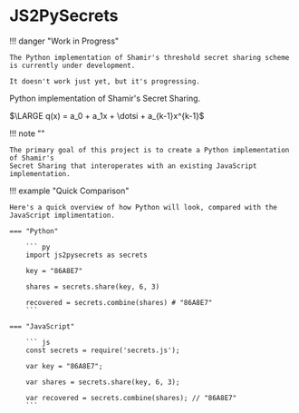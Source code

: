 # JS2PySecrets

!!! danger "Work in Progress"

	The Python implementation of Shamir's threshold secret sharing scheme
	is currently under development.  
	
	It doesn't work just yet, but it's progressing.

Python implementation of Shamir's Secret Sharing.

$\LARGE q(x) = a_0 + a_1x + \dotsi + a_{k-1}x^{k-1}$

!!! note ""

    The primary goal of this project is to create a Python implementation of Shamir's
    Secret Sharing that interoperates with an existing JavaScript implementation.
    
    
!!! example "Quick Comparison"

	Here's a quick overview of how Python will look, compared with the JavaScript implimentation.

	=== "Python"

		``` py
		import js2pysecrets as secrets
	
		key = "86A8E7"
	
		shares = secrets.share(key, 6, 3)
		
		recovered = secrets.combine(shares) # "86A8E7"
		```

	=== "JavaScript"

		``` js
		const secrets = require('secrets.js');
	
		var key = "86A8E7";
	
		var shares = secrets.share(key, 6, 3);
		
		var recovered = secrets.combine(shares); // "86A8E7"
		```